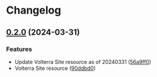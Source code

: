 # Changelog

## [0.2.0](https://github.com/memes/inspec-volterra/compare/v0.1.0...v0.2.0) (2024-03-31)


### Features

* Update Volterra Site resource as of 20240331 ([56a9ff0](https://github.com/memes/inspec-volterra/commit/56a9ff057c897f91a08b5e8624fcdd8843585b44))
* Volterra Site resource ([90ddbd0](https://github.com/memes/inspec-volterra/commit/90ddbd072487eee734dd7e6ec1509405bff6a6da))
